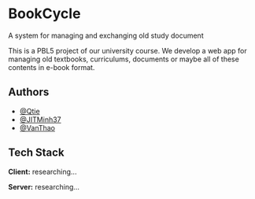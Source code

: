 # BookCycle
A system for managing and exchanging old study document

This is a PBL5 project of our university course. We develop a web app for managing old textbooks, curriculums, documents or maybe all of these contents in e-book format.



## Authors

- [@Qtie](https://github.com/JustQtie)
- [@JITMinh37](https://github.com/JITMinh37)
- [@VanThao](https://github.com/HoVanThao)


## Tech Stack

**Client:**  researching...

**Server:**  researching...

